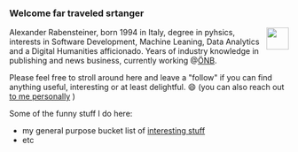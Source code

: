 ### Welcome far traveled srtanger

<img src="https://media.giphy.com/media/vFKqnCdLPNOKc/giphy.gif" style="float:right" width="40" height="40" />

<!-- TODO not working ![](https://www.google.com/url?sa=i&url=https%3A%2F%2Ftenor.com%2Fsearch%2Fmr-spock-gifs&psig=AOvVaw0YsFba0uiexD3BRD8jt8iW&ust=1676308899348000&source=images&cd=vfe&ved=0CAwQjRxqFwoTCIicwba_kP0CFQAAAAAdAAAAABAD) -->

<!--  style="border:4px solid #1b6b6f; padding:15px;" -->

<!--
**pietracorvo/pietracorvo** is a ✨ _special_ ✨ repository because its `README.md` (this file) appears on your GitHub profile.

Here are some ideas to get you started:

- 🔭 I’m currently working on ...
- 🌱 I’m currently learning ...
- 👯 I’m looking to collaborate on ...
- 🤔 I’m looking for help with ...
- 💬 Ask me about ...
- 📫 How to reach me: ...
- 😄 Pronouns: ...
- ⚡ Fun fact: ...
-->

<!-- eventually try this https://medium.com/@JakenH/show-off-your-coding-stats-on-your-github-profile-using-wakatime-ce3ceb1063b5 -->
<!-- TODO recherche which funny stuff I could do here ... -->

Alexander Rabensteiner, born 1994 in Italy, degree in pyhsics, interests in Software Development, Machine Leaning, Data Analytics and a Digital Humanities afficionado. Years of industry knowledge in publishing and news business, currently working @[ÖNB](https://www.onb.ac.at/en/research/completed-projects). 

Please feel free to stroll around here and leave a "follow" if you can find anything useful, interesting or at least delightful. 😄
(you can also reach out [to me personally](mailto:pietracorvo@hotmail.com?subject=[GitHub_pietracorvo_followup]%20Source%20Han%20Sans) )

Some of the funny stuff I do here:
- my general purpose bucket list of [interesting stuff](https://github.com/pietracorvo/nice_data_sources)
- etc

<!--TODO etc  bla-->
